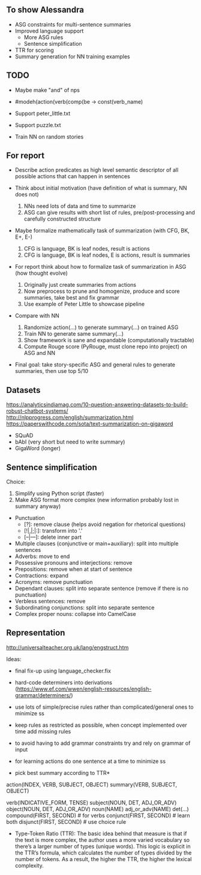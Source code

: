 ## To show Alessandra

- ASG constraints for multi-sentence summaries
- Improved language support
    - More ASG rules
    - Sentence simplification
- TTR for scoring
- Summary generation for NN training examples

## TODO

- Maybe make "and" of nps
- #modeh(action(verb(comp(be -> const(verb_name)

- Support peter_little.txt
- Support puzzle.txt
- Train NN on random stories

## For report

- Describe action predicates as high level semantic descriptor of all possible actions that can happen in sentences
- Think about initial motivation (have definition of what is summary, NN does not)
    1. NNs need lots of data and time to summarize
    2. ASG can give results with short list of rules, pre/post-processing and carefully constructed structure
- Maybe formalize mathematically task of summarization (with CFG, BK, E+, E-)
    1. CFG is language, BK is leaf nodes, result is actions
    2. CFG is language, BK is leaf nodes, E is actions, result is summaries
- For report think about how to formalize task of summarization in ASG (how thought evolve)
    1. Originally just create summaries from actions
    2. Now preprocess to prune and homogenize, produce and score summaries, take best and fix grammar
    3. Use example of Peter Little to showcase pipeline
- Compare with NN
    1. Randomize action(...) to generate summary(...) on trained ASG
    2. Train NN to generate same summary(...)
    3. Show framework is sane and expandable (computationally tractable)
    4. Compute Rouge score (PyRouge, must clone repo into project) on ASG and NN

- Final goal: take story-specific ASG and general rules to generate summaries, then use top 5/10

## Datasets

https://analyticsindiamag.com/10-question-answering-datasets-to-build-robust-chatbot-systems/
http://nlpprogress.com/english/summarization.html
https://paperswithcode.com/sota/text-summarization-on-gigaword

- SQuAD
- bAbI (very short but need to write summary)
- GigaWord (longer)

## Sentence simplification

Choice:
1. Simplify using Python script (faster)
2. Make ASG format more complex (new information probably lost in summary anyway)

- Punctuation
    - [?]: remove clause (helps avoid negation for rhetorical questions)
    - [!|,|;|:]: transform into '.'
    - [–|—]: delete inner part
- Multiple clauses (conjunctive or main+auxiliary): split into multiple sentences
- Adverbs: move to end
- Possessive pronouns and interjections: remove
- Prepositions: remove when at start of sentence
- Contractions: expand
- Acronyms: remove punctuation
- Dependant clauses: split into separate sentence (remove if there is no punctuation)
- Verbless sentences: remove
- Subordinating conjunctions: split into separate sentence
- Complex proper nouns: collapse into CamelCase

## Representation

http://universalteacher.org.uk/lang/engstruct.htm

Ideas:
- final fix-up using language_checker.fix
- hard-code determiners into derivations (https://www.ef.com/wwen/english-resources/english-grammar/determiners/)
- use lots of simple/precise rules rather than complicated/general ones to minimize ss
- keep rules as restricted as possible, when concept implemented over time add missing rules
- to avoid having to add grammar constraints try and rely on grammar of input

- for learning actions do one sentence at a time to minimize ss
- pick best summary according to TTR*

action(INDEX, VERB, SUBJECT, OBJECT)
summary(VERB, SUBJECT, OBJECT)

verb(INDICATIVE_FORM, TENSE)
subject(NOUN, DET, ADJ_OR_ADV)
object(NOUN, DET, ADJ_OR_ADV)
noun(NAME)
adj_or_adv(NAME)
det(...)
compound(FIRST, SECOND)         # for verbs
conjunct(FIRST, SECOND)         # learn both
disjunct(FIRST, SECOND)         # use choice rule

* Type-Token Ratio (TTR): The basic idea behind that measure is that if the text is more complex, the author uses a more varied vocabulary so there’s a larger number of types (unique words). This logic is explicit in the TTR’s formula, which calculates the number of types divided by the number of tokens. As a result, the higher the TTR, the higher the lexical complexity.